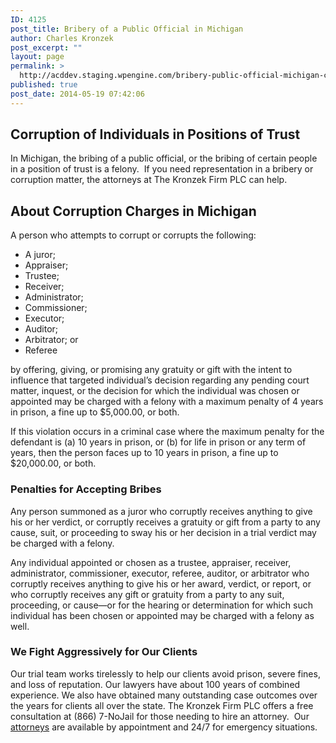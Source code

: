 ```yaml
---
ID: 4125
post_title: Bribery of a Public Official in Michigan
author: Charles Kronzek
post_excerpt: ""
layout: page
permalink: >
  http://acddev.staging.wpengine.com/bribery-public-official-michigan-corruption-of-individuals-in-position-of-trust.html
published: true
post_date: 2014-05-19 07:42:06
---
```

<h2><strong>Corruption of Individuals in Positions of Trust</strong></h2>
In Michigan, the bribing of a public official, or the bribing of certain people in a position of trust is a felony.  If you need representation in a bribery or corruption matter, the attorneys at The Kronzek Firm PLC can help.
<h2>About Corruption Charges in Michigan</h2>
A person who attempts to corrupt or corrupts the following:
<ul>
 	<li>A juror;</li>
 	<li>Appraiser;</li>
 	<li>Trustee;</li>
 	<li>Receiver;</li>
 	<li>Administrator;</li>
 	<li>Commissioner;</li>
 	<li>Executor;</li>
 	<li>Auditor;</li>
 	<li>Arbitrator; or</li>
 	<li>Referee</li>
</ul>
by offering, giving, or promising any gratuity or gift with the intent to influence that targeted individual’s decision regarding any pending court matter, inquest, or the decision for which the individual was chosen or appointed may be charged with a felony with a maximum penalty of 4 years in prison, a fine up to $5,000.00, or both.

If this violation occurs in a criminal case where the maximum penalty for the defendant is (a) 10 years in prison, or (b) for life in prison or any term of years, then the person faces up to 10 years in prison, a fine up to $20,000.00, or both.
<h3><strong>Penalties for Accepting Bribes</strong></h3>
Any person summoned as a juror who corruptly receives anything to give his or her verdict, or corruptly receives a gratuity or gift from a party to any cause, suit, or proceeding to sway his or her decision in a trial verdict may be charged with a felony.

Any individual appointed or chosen as a trustee, appraiser, receiver, administrator, commissioner, executor, referee, auditor, or arbitrator who corruptly receives anything to give his or her award, verdict, or report, or who corruptly receives any gift or gratuity from a party to any suit, proceeding, or cause—or for the hearing or determination for which such individual has been chosen or appointed may be charged with a felony as well.
<h3><strong>We Fight Aggressively for Our Clients</strong></h3>
Our trial team works tirelessly to help our clients avoid prison, severe fines, and loss of reputation. Our lawyers have about 100 years of combined experience. We also have obtained many outstanding case outcomes over the years for clients all over the state. The Kronzek Firm PLC offers a free consultation at (866) 7-NoJail for those needing to hire an attorney.  Our <a title="Michigan Criminal Defense Attorneys" href="http://acddev.staging.wpengine.com/trial-attorneys.html">attorneys</a> are available by appointment and 24/7 for emergency situations.

&nbsp;

&nbsp;